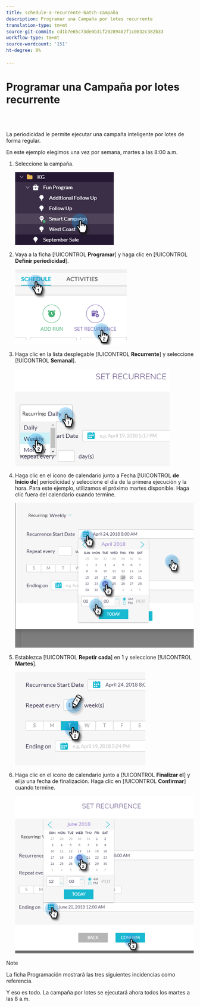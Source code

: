 ```yaml
---
title: schedule-a-recurrente-batch-campaña
description: Programar una Campaña por lotes recurrente
translation-type: tm+mt
source-git-commit: cd1b7e65c73de0b31f20289402f1c0832c382b33
workflow-type: tm+mt
source-wordcount: '151'
ht-degree: 0%

---
```



# Programar una Campaña por lotes recurrente

<br> 

La periodicidad le permite ejecutar una campaña inteligente por lotes de forma regular.

En este ejemplo elegimos una vez por semana, martes a las 8:00 a.m.

1. Seleccione la campaña.

   ![Imagen uno](/help/sky/assets/smart-campaigns/schedule-a-recurring-batch-campaign/schedule-a-recurring-batch-campaign-1.png)

1. Vaya a la ficha [!UICONTROL **Programar**] y haga clic en [!UICONTROL **Definir periodicidad**].

   ![Imagen dos](/help/sky/assets/smart-campaigns/schedule-a-recurring-batch-campaign/schedule-a-recurring-batch-campaign-2.png)

1. Haga clic en la lista desplegable [!UICONTROL **Recurrente**] y seleccione [!UICONTROL **Semanal**].

   ![Imagen tres](/help/sky/assets/smart-campaigns/schedule-a-recurring-batch-campaign/schedule-a-recurring-batch-campaign-3.png)

1. Haga clic en el icono de calendario junto a Fecha [!UICONTROL **de Inicio de**] periodicidad y seleccione el día de la primera ejecución y la hora. Para este ejemplo, utilizamos el próximo martes disponible. Haga clic fuera del calendario cuando termine.

   ![Imagen Cuatro](/help/sky/assets/smart-campaigns/schedule-a-recurring-batch-campaign/schedule-a-recurring-batch-campaign-4.png)

1. Establezca [!UICONTROL **Repetir cada**] en 1 y seleccione [!UICONTROL **Martes**].

   ![Imagen cinco](/help/sky/assets/smart-campaigns/schedule-a-recurring-batch-campaign/schedule-a-recurring-batch-campaign-5.png)

1. Haga clic en el icono de calendario junto a [!UICONTROL **Finalizar el**] y elija una fecha de finalización. Haga clic en [!UICONTROL **Confirmar**] cuando termine.

   ![Imagen seis](/help/sky/assets/smart-campaigns/schedule-a-recurring-batch-campaign/schedule-a-recurring-batch-campaign-6.png)

>[!NOTE]
>
>La ficha Programación mostrará las tres siguientes incidencias como referencia.

Y eso es todo. La campaña por lotes se ejecutará ahora todos los martes a las 8 a.m.
